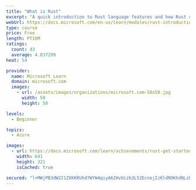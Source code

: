 ```yaml
---
title: "What is Rust"
excerpt: "A quick introduction to Rust language features and how Rust compares with other programming languages."
webUrl: https://docs.microsoft.com/en-us/learn/modules/rust-introduction/
type: course
price: Free
length: PT16M
ratings:
  count: 43
  average: 4.837209
heat: 54

provider:
  name: Microsoft Learn
  domain: microsoft.com
  images:
    - url: /assets/images/organizations/microsoft.com-50x50.jpg
      width: 50
      height: 50

levels:
  - Beginner

topics:
  - Azure

images:
  - url: https://docs.microsoft.com/learn/achievements/rust-get-started-social.png
    width: 641
    height: 321
    isCached: true

secured: "l+MWjPB3dW2I1ZXKKRUhd7WYW4qiyA62HvUizb3L52EcnejIzKldN9KhdNLzkNAr8shpGCUMlQ6Ia4CfQEPOerf6U2wcujTBSuy88tFcddl6SzQBsSrmDBWf67NGFTuWhqWgLZuOCS3DJDM7wPLKGehzkNxTa4K4T/+6Q1lsYYdn7UHmWOTly7SEXxZUg8tbLb5ykTXyULuVA7y0zopvBSgmzMJufx4QvnWzPey8msVkv/fiG80SgnF6WinQKkZ/nwMAyY9zROGZttnRQJ5uzrjxyrmmHVZhx6fGF6KEK4Bb6G590HsOtxvkyXIidSk3KmnxqwlufR1fiOrgFeE3WNqJLkWlE31kQz+2hkmCd1zfPaXnvoWuNayVFhxZ8u0JNbIfziTA7fmP7S3+AZD/UFc0tfcG9azY6Qp+O0woH/U=;2+s+peAAr0xidxr4gWzkeg=="
---
```



